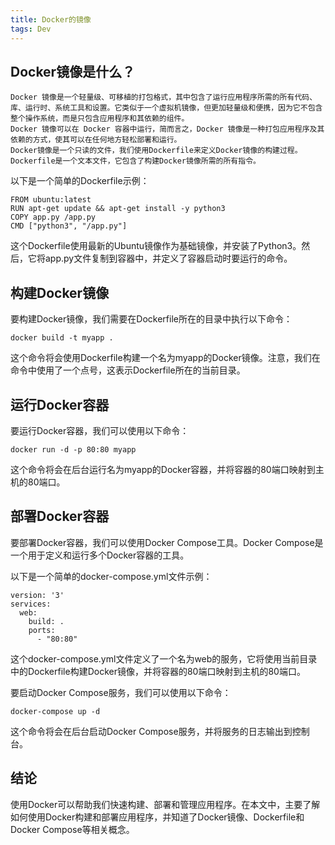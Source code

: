 ```yaml
---
title: Docker的镜像
tags: Dev
---
```


## Docker镜像是什么？
	Docker 镜像是一个轻量级、可移植的打包格式，其中包含了运行应用程序所需的所有代码、库、运行时、系统工具和设置。它类似于一个虚拟机镜像，但更加轻量级和便携，因为它不包含整个操作系统，而是只包含应用程序和其依赖的组件。
	Docker 镜像可以在 Docker 容器中运行，简而言之，Docker 镜像是一种打包应用程序及其依赖的方式，使其可以在任何地方轻松部署和运行。
	Docker镜像是一个只读的文件，我们使用Dockerfile来定义Docker镜像的构建过程。Dockerfile是一个文本文件，它包含了构建Docker镜像所需的所有指令。

以下是一个简单的Dockerfile示例：

```
FROM ubuntu:latest
RUN apt-get update && apt-get install -y python3
COPY app.py /app.py
CMD ["python3", "/app.py"]
```

这个Dockerfile使用最新的Ubuntu镜像作为基础镜像，并安装了Python3。然后，它将app.py文件复制到容器中，并定义了容器启动时要运行的命令。

## 构建Docker镜像

要构建Docker镜像，我们需要在Dockerfile所在的目录中执行以下命令：

```
docker build -t myapp .
```

这个命令将会使用Dockerfile构建一个名为myapp的Docker镜像。注意，我们在命令中使用了一个点号，这表示Dockerfile所在的当前目录。

## 运行Docker容器

要运行Docker容器，我们可以使用以下命令：

```
docker run -d -p 80:80 myapp
```

这个命令将会在后台运行名为myapp的Docker容器，并将容器的80端口映射到主机的80端口。

## 部署Docker容器

要部署Docker容器，我们可以使用Docker Compose工具。Docker Compose是一个用于定义和运行多个Docker容器的工具。

以下是一个简单的docker-compose.yml文件示例：

```
version: '3'
services:
  web:
    build: .
    ports:
      - "80:80"
```

这个docker-compose.yml文件定义了一个名为web的服务，它将使用当前目录中的Dockerfile构建Docker镜像，并将容器的80端口映射到主机的80端口。

要启动Docker Compose服务，我们可以使用以下命令：

```
docker-compose up -d
```

这个命令将会在后台启动Docker Compose服务，并将服务的日志输出到控制台。

## 结论

使用Docker可以帮助我们快速构建、部署和管理应用程序。在本文中，主要了解如何使用Docker构建和部署应用程序，并知道了Docker镜像、Dockerfile和Docker Compose等相关概念。